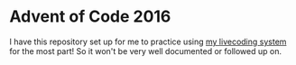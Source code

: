 Advent of Code 2016
===================

I have this repository set up for me to practice using [my livecoding
system][dev] for the most part!  So it won't be very well documented or
followed up on.

[dev]: https://github.com/mstksg/advent-of-code-dev


